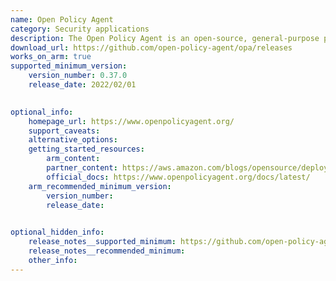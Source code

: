 ```yaml
--- 
name: Open Policy Agent
category: Security applications
description: The Open Policy Agent is an open-source, general-purpose policy engine that unifies policy enforcement across the stack.
download_url: https://github.com/open-policy-agent/opa/releases
works_on_arm: true
supported_minimum_version: 
    version_number: 0.37.0
    release_date: 2022/02/01

  
optional_info:
    homepage_url: https://www.openpolicyagent.org/
    support_caveats:
    alternative_options:
    getting_started_resources:
        arm_content:
        partner_content: https://aws.amazon.com/blogs/opensource/deploying-open-policy-agent-opa-as-a-sidecar-on-amazon-elastic-container-service-amazon-ecs/
        official_docs: https://www.openpolicyagent.org/docs/latest/
    arm_recommended_minimum_version:
        version_number:
        release_date:

  
optional_hidden_info:
    release_notes__supported_minimum: https://github.com/open-policy-agent/opa/releases/tag/v0.37.0
    release_notes__recommended_minimum:
    other_info:
--- 
```

